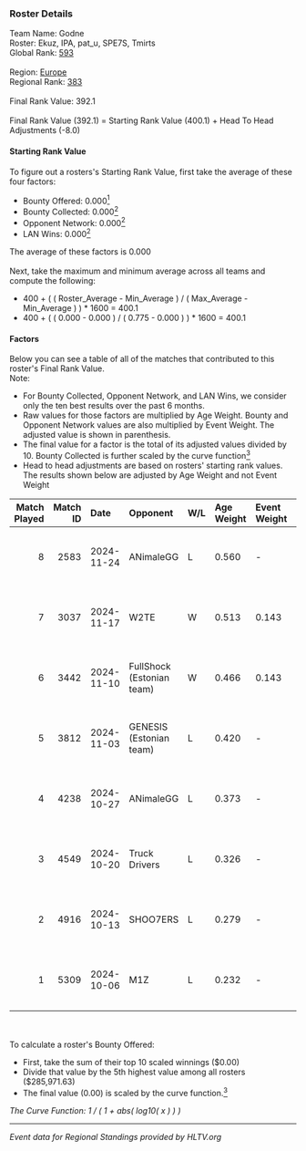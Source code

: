 ### Roster Details<br />
Team Name: Godne<br />
Roster: Ekuz, IPA, pat_u, SPE7S, Tmirts<br />
Global Rank: [593](../../standings_global_2025_02_28.md)<br />
<br />
Region: [Europe]( ../../standings_europe_2025_02_28.md)<br />
Regional Rank: [383]( ../../standings_europe_2025_02_28.md)<br />
<br />
Final Rank Value:  392.1<br />
<br />
Final Rank Value (392.1) = Starting Rank Value (400.1) + Head To Head Adjustments (-8.0)<br />

#### Starting Rank Value<br />
To figure out a rosters's Starting Rank Value, first take the average of these four factors:<br />
- Bounty Offered: 0.000[<sup>1</sup>](#table2)
- Bounty Collected: 0.000[<sup>2</sup>](#table1)
- Opponent Network: 0.000[<sup>2</sup>](#table1)
- LAN Wins: 0.000[<sup>2</sup>](#table1)

The average of these factors is 0.000<br />
<br />
Next, take the maximum and minimum average across all teams and compute the following:<br />
- 400 + ( ( Roster_Average - Min_Average ) / ( Max_Average - Min_Average ) ) * 1600 = 400.1
- 400 + ( ( 0.000 - 0.000 ) / ( 0.775 - 0.000 ) ) * 1600 = 400.1


#### Factors<br />
Below you can see a table of all of the matches that contributed to this roster's Final Rank Value.<br />
Note:<br />

- For Bounty Collected, Opponent Network, and LAN Wins, we consider only the ten best results over the past 6 months.
- Raw values for those factors are multiplied by Age Weight. Bounty and Opponent Network values are also multiplied by Event Weight. The adjusted value is shown in parenthesis.
- The final value for a factor is the total of its adjusted values divided by 10. Bounty Collected is further scaled by the curve function[<sup>3</sup>](#curveFunction)
- Head to head adjustments are based on rosters' starting rank values. The results shown below are adjusted by Age Weight and not Event Weight
<span id="table1"></span><br />


| Match Played | Match ID | Date       | Opponent                  | W/L | Age Weight | Event Weight | Bounty Collected | Opponent Network | LAN Wins  | H2H Adj. | Roster                          |
| -: | -: | :- | :- | :- | :- | :- | :- | :- | :- | -: | :- |
|            8 |     2583 | 2024-11-24 | ANimaleGG                 | L   | 0.560      | -            | -                | -                | -         |    -6.71 | Ekuz, IPA, pat_u, SPE7S, Tmirts |
|            7 |     3037 | 2024-11-17 | W2TE                      | W   | 0.513      | 0.143        | 0.000 (0.000)    | 0.014 (0.001)    | 0 (0.000) |     7.85 | Ekuz, IPA, pat_u, SPE7S, Tmirts |
|            6 |     3442 | 2024-11-10 | FullShock (Estonian team) | W   | 0.466      | 0.143        | 0.000 (0.000)    | 0.019 (0.001)    | 0 (0.000) |     7.43 | Ekuz, IPA, pat_u, SPE7S, Tmirts |
|            5 |     3812 | 2024-11-03 | GENESIS (Estonian team)   | L   | 0.420      | -            | -                | -                | -         |    -4.58 | Ekuz, IPA, pat_u, SPE7S, Tmirts |
|            4 |     4238 | 2024-10-27 | ANimaleGG                 | L   | 0.373      | -            | -                | -                | -         |    -4.43 | Ekuz, IPA, pat_u, SPE7S, Tmirts |
|            3 |     4549 | 2024-10-20 | Truck Drivers             | L   | 0.326      | -            | -                | -                | -         |    -2.11 | Ekuz, IPA, pat_u, SPE7S, Tmirts |
|            2 |     4916 | 2024-10-13 | SHOO7ERS                  | L   | 0.279      | -            | -                | -                | -         |    -1.85 | Ekuz, IPA, pat_u, SPE7S, Tmirts |
|            1 |     5309 | 2024-10-06 | M1Z                       | L   | 0.232      | -            | -                | -                | -         |    -3.64 | Ekuz, IPA, pat_u, SPE7S, Tmirts |

<br />
<span id="table2"></span><br />
To calculate a roster's Bounty Offered:<br />

- First, take the sum of their top 10 scaled winnings ($0.00)
- Divide that value by the 5th highest value among all rosters ($285,971.63)
- The final value (0.00) is scaled by the curve function.[<sup>3</sup>](#curveFunction)

<span id="curveFunction"></span>_The Curve Function: 1 / ( 1 + abs( log10( x ) ) )_<br />

---
_Event data for Regional Standings provided by HLTV.org_<br />
